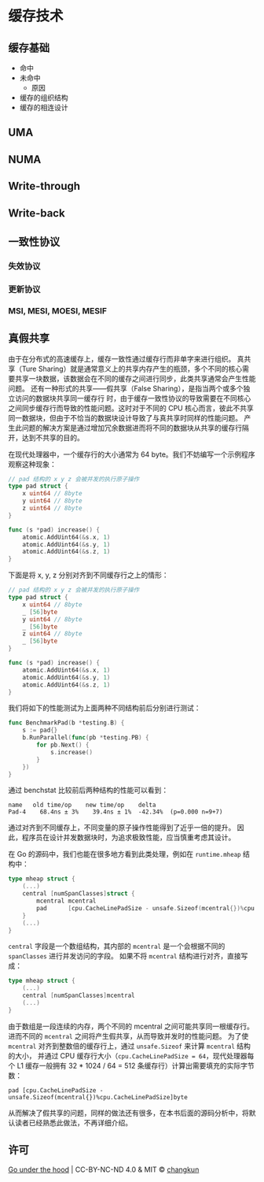 # 缓存技术

## 缓存基础

- 命中
- 未命中
  - 原因
- 缓存的组织结构
- 缓存的相连设计

## UMA

## NUMA

## Write-through

## Write-back

## 一致性协议

### 失效协议

### 更新协议

### MSI, MESI, MOESI, MESIF

## 真假共享

由于在分布式的高速缓存上，缓存一致性通过缓存行而非单字来进行组织。
真共享（Ture Sharing）就是通常意义上的共享内存产生的瓶颈，多个不同的核心需要共享一块数据，该数据会在不同的缓存之间进行同步，此类共享通常会产生性能问题。
还有一种形式的共享——假共享（False Sharing），是指当两个或多个独立访问的数据块共享同一缓存行
时，由于缓存一致性协议的导致需要在不同核心之间同步缓存行而导致的性能问题。这时对于不同的 CPU 核心而言，彼此不共享同一数据块，但由于不恰当的数据块设计导致了与真共享时同样的性能问题。
产生此问题的解决方案是通过增加冗余数据进而将不同的数据块从共享的缓存行隔开，达到不共享的目的。

在现代处理器中，一个缓存行的大小通常为 64 byte。我们不妨编写一个示例程序观察这种现象：

```go
// pad 结构的 x y z 会被并发的执行原子操作
type pad struct {
	x uint64 // 8byte
	y uint64 // 8byte
	z uint64 // 8byte
}

func (s *pad) increase() {
	atomic.AddUint64(&s.x, 1)
	atomic.AddUint64(&s.y, 1)
	atomic.AddUint64(&s.z, 1)
}
```

下面是将 x, y, z 分别对齐到不同缓存行之上的情形：

```go
// pad 结构的 x y z 会被并发的执行原子操作
type pad struct {
	x uint64 // 8byte
	_ [56]byte
	y uint64 // 8byte
	_ [56]byte
	z uint64 // 8byte
	_ [56]byte
}

func (s *pad) increase() {
	atomic.AddUint64(&s.x, 1)
	atomic.AddUint64(&s.y, 1)
	atomic.AddUint64(&s.z, 1)
}
```

我们将如下的性能测试为上面两种不同结构前后分别进行测试：

```go
func BenchmarkPad(b *testing.B) {
	s := pad{}
	b.RunParallel(func(pb *testing.PB) {
		for pb.Next() {
			s.increase()
		}
	})
}
```

通过 benchstat 比较前后两种结构的性能可以看到：

```
name   old time/op    new time/op    delta
Pad-4    68.4ns ± 3%    39.4ns ± 1%  -42.34%  (p=0.000 n=9+7)
```

通过对齐到不同缓存上，不同变量的原子操作性能得到了近乎一倍的提升。
因此，程序员在设计并发数据块时，为追求极致性能，应当慎重考虑其设计。

在 Go 的源码中，我们也能在很多地方看到此类处理，例如在 `runtime.mheap` 结构中：

```go
type mheap struct {
	(...)
	central [numSpanClasses]struct {
		mcentral mcentral
		pad      [cpu.CacheLinePadSize - unsafe.Sizeof(mcentral{})%cpu.CacheLinePadSize]byte
	}
	(...)
}
```

`central` 字段是一个数组结构，其内部的 `mcentral` 是一个会根据不同的 `spanClasses` 进行并发访问的字段。
如果不将 `mcentral` 结构进行对齐，直接写成：

```go
type mheap struct {
	(...)
	central [numSpanClasses]mcentral
	(...)
}
```

由于数组是一段连续的内存，两个不同的 mcentral 之间可能共享同一根缓存行。
进而不同的 `mcentral` 之间将产生假共享，从而导致并发时的性能问题。
为了使 `mcentral` 对齐到整数倍的缓存行上，通过 `unsafe.Sizeof` 来计算 `mcentral` 结构的大小，
并通过 CPU 缓存行大小（`cpu.CacheLinePadSize = 64`，现代处理器每个 L1 缓存一般拥有 32 * 1024 / 64 = 512 条缓存行）计算出需要填充的实际字节数：

```
pad [cpu.CacheLinePadSize - unsafe.Sizeof(mcentral{})%cpu.CacheLinePadSize]byte
```

从而解决了假共享的问题，同样的做法还有很多，在本书后面的源码分析中，将默认读者已经熟悉此做法，不再详细介绍。

## 许可

[Go under the hood](https://github.com/changkun/go-under-the-hood) | CC-BY-NC-ND 4.0 & MIT &copy; [changkun](https://changkun.de)
